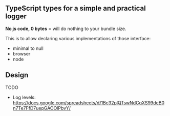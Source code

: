 ## TypeScript types for a simple and practical logger

**No js code, 0 bytes** = will do nothing to your bundle size.

This is to allow declaring various implementations of those interface:
* minimal to null
* browser
* node


## Design
TODO

* Log levels: https://docs.google.com/spreadsheets/d/1Bc32plQTswNdCqXS99deB0n7Te7FfD7uepGAOOlPbvY/
